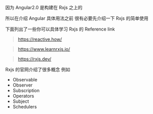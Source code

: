 因为 Angular2.0 是构建在 Rxjs 之上的

所以在介绍 Angular 具体用法之前 很有必要先介绍一下 Rxjs 的简单使用

下面列出了一些你可以具体学习 Rxjs 的 Reference link

> https://reactive.how/

> https://www.learnrxjs.io/

> https://rxjs.dev/

Rxjs 的官网介绍了很多概念 例如

- Observable
- Observer
- Subscription
- Operators
- Subject
- Schedulers
